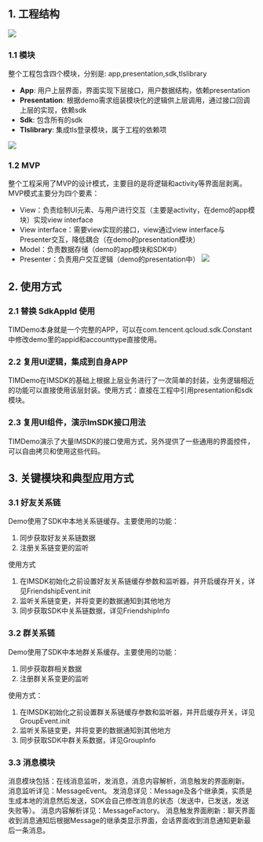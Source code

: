 ## 1. 工程结构

![](//mccdn.qcloud.com/static/img/4d51d33de6132707aa9793c2afaa1b94/image.png)

### 1.1 模块
整个工程包含四个模块，分别是: app,presentation,sdk,tlslibrary

* **App**: 用户上层界面，界面实现下层接口，用户数据结构，依赖presentation
* **Presentation**: 根据demo需求组装模块化的逻辑供上层调用，通过接口回调上层的实现，依赖sdk
* **Sdk**: 包含所有的sdk
* **Tlslibrary**: 集成tls登录模块，属于工程的依赖项

![](//mccdn.qcloud.com/static/img/15d450251638dc8cdf906477b1188017/image.png)
### 1.2 MVP
整个工程采用了MVP的设计模式，主要目的是将逻辑和activity等界面层剥离。MVP模式主要分为四个要素：

- View：负责绘制UI元素、与用户进行交互（主要是activity，在demo的app模块）实现view interface
- View interface：需要view实现的接口，view通过view interface与Presenter交互，降低耦合（在demo的presentation模块）
- Model：负责数据存储（demo的app模块和SDK中）
- Presenter：负责用户交互逻辑（demo的presentation中）
![](//mccdn.qcloud.com/static/img/162c99ddb1650b43d07e72ae9217f570/image.png)

## 2. 使用方式

### 2.1 替换 SdkAppId 使用

TIMDemo本身就是一个完整的APP，可以在com.tencent.qcloud.sdk.Constant中修改demo里的appid和accounttype直接使用。

### 2.2 复用UI逻辑，集成到自身APP

TIMDemo在IMSDK的基础上根据上层业务进行了一次简单的封装，业务逻辑相近的功能可以直接使用该层封装。使用方式：直接在工程中引用presentation和sdk模块。

### 2.3 复用UI组件，演示ImSDK接口用法

TIMDemo演示了大量IMSDK的接口使用方式，另外提供了一些通用的界面控件，可以自由拷贝和使用这些代码。

## 3. 关键模块和典型应用方式

### 3.1 好友关系链

Demo使用了SDK中本地关系链缓存。主要使用的功能：
1. 同步获取好友关系链数据
2. 注册关系链变更的监听

使用方式
1. 在IMSDK初始化之前设置好友关系链缓存参数和监听器，并开启缓存开关，详见FriendshipEvent.init
2. 监听关系链变更，并将变更的数据通知到其他地方
3. 同步获取SDK中关系链数据，详见FriendshipInfo

### 3.2 群关系链

Demo使用了SDK中本地群关系缓存。主要使用的功能：
1. 同步获取群相关数据
2. 注册群关系变更的监听

使用方式：
1. 在IMSDK初始化之前设置群关系链缓存参数和监听器，并开启缓存开关，详见GroupEvent.init
2. 监听关系链变更，并将变更的数据通知到其他地方
3. 同步获取SDK中群关系数据，详见GroupInfo

### 3.3 消息模块
消息模块包括：在线消息监听，发消息，消息内容解析，消息触发的界面刷新。
消息监听详见：MessageEvent。
发消息详见：Message及各个继承类，实质是生成本地的消息然后发送，SDK会自己修改消息的状态（发送中，已发送，发送失败等）。
消息内容解析详见：MessageFactory。
消息触发界面刷新：聊天界面收到消息通知后根据Message的继承类显示界面，会话界面收到消息通知更新最后一条消息。


